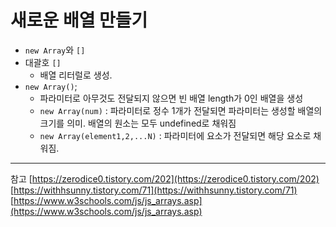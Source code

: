 # 새로운 배열 만들기

- `new Array`와 `[]`
- 대괄호 `[]`
  - 배열 리터럴로 생성.
- `new Array()`;
  - 파라미터로 아무것도 전달되지 않으면 빈 배열 length가 0인 배열을 생성
  - `new Array(num)` : 파라미터로 정수 1개가 전달되면 파라미터는 생성할 배열의 크기를 의미. 배열의 원소는 모두 undefined로 채워짐
  - `new Array(element1,2,...N)` : 파라미터에 요소가 전달되면 해당 요소로 채워짐.

---

참고
[https://zerodice0.tistory.com/202](https://zerodice0.tistory.com/202)
[https://withhsunny.tistory.com/71](https://withhsunny.tistory.com/71)
[https://www.w3schools.com/js/js_arrays.asp](https://www.w3schools.com/js/js_arrays.asp)
